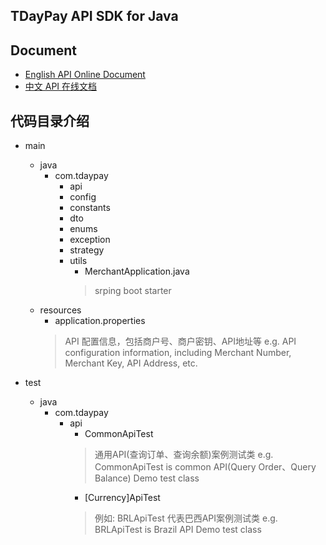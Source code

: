 ## TDayPay API SDK for Java

## Document
* [ English API Online Document](https://documenter.getpostman.com/view/10814992/2s93Y3wMc8)
* [ 中文 API 在线文档](https://documenter.getpostman.com/view/10814992/2s93XyTNoA)

## 代码目录介绍
* main
  * java
    * com.tdaypay
      * api
      * config
      * constants
      * dto
      * enums
      * exception
      * strategy
      * utils
        * MerchantApplication.java
        > srping boot starter
  * resources
      * application.properties
    > API 配置信息，包括商户号、商户密钥、API地址等
    > e.g. API configuration information, including Merchant Number, Merchant Key, API Address, etc.
    
* test
  * java
    * com.tdaypay
      * api
        * CommonApiTest
        > 通用API(查询订单、查询余额)案例测试类
        > e.g. CommonApiTest is common API(Query Order、Query Balance) Demo test class
        * [Currency]ApiTest
        > 例如: BRLApiTest 代表巴西API案例测试类
        > e.g. BRLApiTest is Brazil API Demo test class